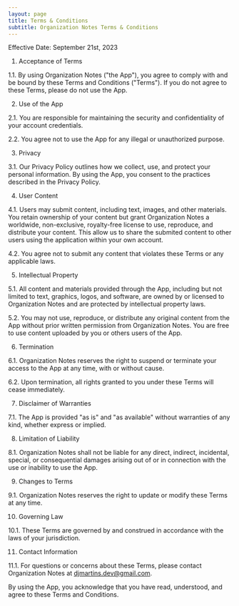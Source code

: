 ```yaml
---
layout: page
title: Terms & Conditions
subtitle: Organization Notes Terms & Conditions
---
```

Effective Date: September 21st, 2023

1. Acceptance of Terms

1.1. By using Organization Notes ("the App"), you agree to comply with and be bound by these Terms and Conditions ("Terms"). If you do not agree to these Terms, please do not use the App.

2. Use of the App

2.1. You are responsible for maintaining the security and confidentiality of your account credentials.

2.2. You agree not to use the App for any illegal or unauthorized purpose.

3. Privacy

3.1. Our Privacy Policy outlines how we collect, use, and protect your personal information. By using the App, you consent to the practices described in the Privacy Policy.

4. User Content

4.1. Users may submit content, including text, images, and other materials. You retain ownership of your content but grant Organization Notes a worldwide, non-exclusive, royalty-free license to use, reproduce, and distribute your content. This allow us to share the submited content to other users using the application within your own account.

4.2. You agree not to submit any content that violates these Terms or any applicable laws.

5. Intellectual Property

5.1. All content and materials provided through the App, including but not limited to text, graphics, logos, and software, are owned by or licensed to Organization Notes and are protected by intellectual property laws.

5.2. You may not use, reproduce, or distribute any original content from the App without prior written permission from Organization Notes. You are free to use content uploaded by you or others users of the App.

6. Termination

6.1. Organization Notes reserves the right to suspend or terminate your access to the App at any time, with or without cause.

6.2. Upon termination, all rights granted to you under these Terms will cease immediately.

7. Disclaimer of Warranties

7.1. The App is provided "as is" and "as available" without warranties of any kind, whether express or implied.

8. Limitation of Liability

8.1. Organization Notes shall not be liable for any direct, indirect, incidental, special, or consequential damages arising out of or in connection with the use or inability to use the App.

9. Changes to Terms

9.1. Organization Notes reserves the right to update or modify these Terms at any time.

10. Governing Law

10.1. These Terms are governed by and construed in accordance with the laws of your jurisdiction.

11. Contact Information

11.1. For questions or concerns about these Terms, please contact Organization Notes at djmartins.dev@gmail.com.

By using the App, you acknowledge that you have read, understood, and agree to these Terms and Conditions.